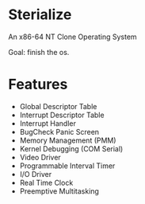 # Sterialize
An x86-64 NT Clone Operating System

Goal: finish the os.

# Features
+ Global Descriptor Table
+ Interrupt Descriptor Table
+ Interrupt Handler
+ BugCheck Panic Screen
+ Memory Management (PMM)
+ Kernel Debugging (COM Serial)
+ Video Driver
+ Programmable Interval Timer
+ I/O Driver
+ Real Time Clock
+ Preemptive Multitasking